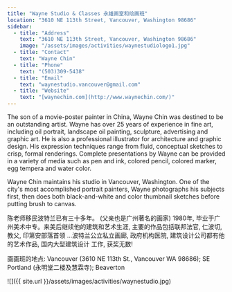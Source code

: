 ```yaml
---
title: "Wayne Studio & Classes 永雄画室和绘画班"
location: "3610 NE 113th Street, Vancouver, Washington 98686"
sidebar:
  - title: "Address"
    text: "3610 NE 113th Street, Vancouver, Washington 98686"
    image: "/assets/images/activities/waynestudiologo1.jpg"
  - title: "Contact"
    text: "Wayne Chin"
  - title: "Phone"
    text: "(503)309-5438"
  - title: "Email"
    text: "waynestudio.vancouver@gmail.com"
  - title: "Website"
    text: "[waynechin.com](http://www.waynechin.com/)"
---
```


The son of a movie-poster painter in China, Wayne Chin was destined to be an outstanding artist.  Wayne has over 25 years of experience in fine art, including oil portrait, landscape oil painting, sculpture, advertising and graphic art.  He is also a professional illustrator for architecture and graphic design.  His expression techniques range from fluid, conceptual sketches to crisp, formal renderings.  Complete presentations by Wayne can be provided in a variety of media such as pen and ink, colored pencil, colored marker, egg tempera and water color.

Wayne Chin maintains his studio in Vancouver, Washington.  One of the city's most accomplished portrait painters, Wayne photographs his subjects first, then does both black-and-white and color thumbnail sketches before putting brush to canvas.

陈老师移民波特兰已有三十多年。 (父亲也是广州著名的画家) 1980年, 毕业于广州美术中专。来美后继续他的建筑和艺术生涯, 主要的作品包括联邦法官, 仁波切, 教父, 印第安部落首领 ...波特兰公立私立画廊, 政府机构医院, 建筑设计公司都有他的艺术作品, 国内大型建筑设计 工作,  获奖无数!

画画班的地点: Vancouver (3610 NE 113th St., Vancouver WA 98686); SE Portland (永明堂二楼及慧霖寺); Beaverton

![]({{ site.url }}/assets/images/activities/waynestudio.jpg)
